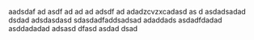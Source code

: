 aadsdaf
ad
asdf
ad
ad
ad
adsdf
ad
adadzcvzxcadasd
as
d
asdadsadad
dsdad
adsdasdasd
sdasdadfaddsadsad
adaddads
asdadfdadad
asddadadad
adsasd
dfasd
asdad
dsad
